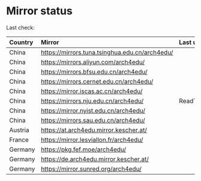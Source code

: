 <script src="./time.js"></script>
# Mirror status
Last check: <script type="text/javascript">localize(1715509087.3459413);</script>

|Country|Mirror|Last update|
|:------|:-----|:----------|
|China|https://mirrors.tuna.tsinghua.edu.cn/arch4edu/|<script type="text/javascript">localize(1715495662);</script>|
|China|https://mirrors.aliyun.com/arch4edu/|<script type="text/javascript">localize(1715452324);</script>|
|China|https://mirrors.bfsu.edu.cn/arch4edu/|<script type="text/javascript">localize(1715452324);</script>|
|China|https://mirrors.cernet.edu.cn/arch4edu/|<script type="text/javascript">localize(1715495662);</script>|
|China|https://mirror.iscas.ac.cn/arch4edu/|<script type="text/javascript">localize(1715452324);</script>|
|China|https://mirrors.nju.edu.cn/arch4edu/|ReadTimeout|
|China|https://mirror.nyist.edu.cn/arch4edu/|<script type="text/javascript">localize(1715452324);</script>|
|China|https://mirrors.sau.edu.cn/arch4edu/|<script type="text/javascript">localize(1715495662);</script>|
|Austria|https://at.arch4edu.mirror.kescher.at/|<script type="text/javascript">localize(1715495662);</script>|
|France|https://mirror.lesviallon.fr/arch4edu/|<script type="text/javascript">localize(1715452324);</script>|
|Germany|https://pkg.fef.moe/arch4edu/|<script type="text/javascript">localize(1715495662);</script>|
|Germany|https://de.arch4edu.mirror.kescher.at/|<script type="text/javascript">localize(1715495662);</script>|
|Germany|https://mirror.sunred.org/arch4edu/|<script type="text/javascript">localize(1715495662);</script>|

<script src="./tablefilter/tablefilter.js"></script>
<script src="./table.js"></script>